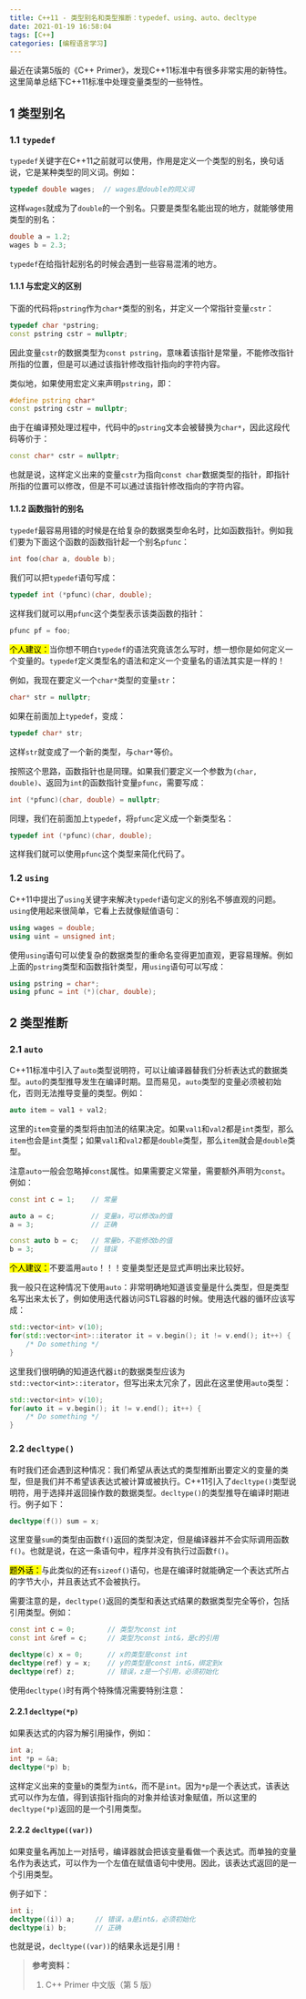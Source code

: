```yaml
---
title: C++11 - 类型别名和类型推断：typedef、using、auto、decltype
date: 2021-01-19 16:58:04
tags: [C++]
categories: [编程语言学习]
---
```


最近在读第5版的《C++ Primer》，发现C++11标准中有很多非常实用的新特性。这里简单总结下C++11标准中处理变量类型的一些特性。

## 1 类型别名

### 1.1 `typedef`

`typedef`关键字在C++11之前就可以使用，作用是定义一个类型的别名，换句话说，它是某种类型的同义词。例如：

```cpp
typedef double wages;  // wages是double的同义词
```

这样`wages`就成为了`double`的一个别名。只要是类型名能出现的地方，就能够使用类型的别名：

```cpp
double a = 1.2;
wages b = 2.3;
```

`typedef`在给指针起别名的时候会遇到一些容易混淆的地方。

#### 1.1.1 与宏定义的区别

下面的代码将`pstring`作为`char*`类型的别名，并定义一个常指针变量`cstr`：

```cpp
typedef char *pstring;
const pstring cstr = nullptr;
```

因此变量`cstr`的数据类型为`const pstring`，意味着该指针是常量，不能修改指针所指的位置，但是可以通过该指针修改指针指向的字符内容。

类似地，如果使用宏定义来声明`pstring`，即：

```cpp
#define pstring char*
const pstring cstr = nullptr;
```

由于在编译预处理过程中，代码中的`pstring`文本会被替换为`char*`，因此这段代码等价于：

```cpp
const char* cstr = nullptr;
```

也就是说，这样定义出来的变量`cstr`为指向`const char`数据类型的指针，即指针所指的位置可以修改，但是不可以通过该指针修改指向的字符内容。

#### 1.1.2 函数指针的别名

`typedef`最容易用错的时候是在给复杂的数据类型命名时，比如函数指针。例如我们要为下面这个函数的函数指针起一个别名`pfunc`：

<!--More-->

```cpp
int foo(char a, double b);
```

我们可以把`typedef`语句写成：

```cpp
typedef int (*pfunc)(char, double);
```

这样我们就可以用`pfunc`这个类型表示该类函数的指针：

```cpp
pfunc pf = foo;
```

<mark>个人建议：</mark>当你想不明白`typedef`的语法究竟该怎么写时，想一想你是如何定义一个变量的。`typedef`定义类型名的语法和定义一个变量名的语法其实是一样的！

例如，我现在要定义一个`char*`类型的变量`str`：

```cpp
char* str = nullptr;
```

如果在前面加上`typedef`，变成：

```cpp
typedef char* str;
```

这样`str`就变成了一个新的类型，与`char*`等价。

按照这个思路，函数指针也是同理。如果我们要定义一个参数为`(char, double)`、返回为`int`的函数指针变量`pfunc`，需要写成：

```cpp
int (*pfunc)(char, double) = nullptr;
```

同理，我们在前面加上`typedef`，将`pfunc`定义成一个新类型名：

```cpp
typedef int (*pfunc)(char, double);
```

这样我们就可以使用`pfunc`这个类型来简化代码了。

### 1.2 `using`

C++11中提出了`using`关键字来解决`typedef`语句定义的别名不够直观的问题。`using`使用起来很简单，它看上去就像赋值语句：

```cpp
using wages = double;
using uint = unsigned int;
```

使用`using`语句可以使复杂的数据类型的重命名变得更加直观，更容易理解。例如上面的`pstring`类型和函数指针类型，用`using`语句可以写成：

```cpp
using pstring = char*;
using pfunc = int (*)(char, double);
```

## 2 类型推断

### 2.1 `auto`

C++11标准中引入了`auto`类型说明符，可以让编译器替我们分析表达式的数据类型。`auto`的类型推导发生在编译时期。显而易见，`auto`类型的变量必须被初始化，否则无法推导变量的类型。例如：

```cpp
auto item = val1 + val2;
```

这里的`item`变量的类型将由加法的结果决定。如果`val1`和`val2`都是`int`类型，那么`item`也会是`int`类型；如果`val1`和`val2`都是`double`类型，那么`item`就会是`double`类型。

注意`auto`一般会忽略掉`const`属性。如果需要定义常量，需要额外声明为`const`。例如：

```cpp
const int c = 1;    // 常量

auto a = c;         // 变量a，可以修改a的值
a = 3;              // 正确

const auto b = c;   // 常量b，不能修改b的值
b = 3;              // 错误
```

<mark>个人建议：</mark>不要滥用`auto`！！！变量类型还是显式声明出来比较好。

我一般只在这种情况下使用`auto`：非常明确地知道该变量是什么类型，但是类型名写出来太长了，例如使用迭代器访问STL容器的时候。使用迭代器的循环应该写成：

```cpp
std::vector<int> v(10);
for(std::vector<int>::iterator it = v.begin(); it != v.end(); it++) {
    /* Do something */
}
```

这里我们很明确的知道迭代器`it`的数据类型应该为`std::vector<int>::iterator`，但写出来太冗余了，因此在这里使用`auto`类型：

```cpp
std::vector<int> v(10);
for(auto it = v.begin(); it != v.end(); it++) {
    /* Do something */
}
```

### 2.2 `decltype()`

有时我们还会遇到这种情况：我们希望从表达式的类型推断出要定义的变量的类型，但是我们并不希望该表达式被计算或被执行。C++11引入了`decltype()`类型说明符，用于选择并返回操作数的数据类型。`decltype()`的类型推导在编译时期进行。例子如下：

```cpp
decltype(f()) sum = x;
```

这里变量`sum`的类型由函数`f()`返回的类型决定，但是编译器并不会实际调用函数`f()`。也就是说，在这一条语句中，程序并没有执行过函数`f()`。

<mark>题外话：</mark>与此类似的还有`sizeof()`语句，也是在编译时就能确定一个表达式所占的字节大小，并且表达式不会被执行。

需要注意的是，`decltype()`返回的类型和表达式结果的数据类型完全等价，包括引用类型。例如：

```cpp
const int c = 0;        // 类型为const int
const int &ref = c;     // 类型为const int&，是c的引用

decltype(c) x = 0;      // x的类型是const int
decltype(ref) y = x;    // y的类型是const int&，绑定到x
decltype(ref) z;        // 错误，z是一个引用，必须初始化
```

使用`decltype()`时有两个特殊情况需要特别注意：

#### 2.2.1 `decltype(*p)`

如果表达式的内容为解引用操作，例如：

```cpp
int a;
int *p = &a;
decltype(*p) b;
```

这样定义出来的变量`b`的类型为`int&`，而不是`int`。因为`*p`是一个表达式，该表达式可以作为左值，得到该指针指向的对象并给该对象赋值，所以这里的`decltype(*p)`返回的是一个引用类型。

#### 2.2.2 `decltype((var))`

如果变量名再加上一对括号，编译器就会把该变量看做一个表达式。而单独的变量名作为表达式，可以作为一个左值在赋值语句中使用。因此，该表达式返回的是一个引用类型。

例子如下：

```cpp
int i;
decltype((i)) a;     // 错误，a是int&，必须初始化
decltype(i) b;       // 正确
```

也就是说，`decltype((var))`的结果永远是引用！



> **参考资料：**
>
> 1. C++ Primer 中文版（第 5 版）